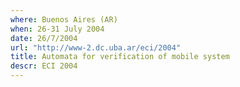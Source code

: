 ```yaml
---
where: Buenos Aires (AR)
when: 26-31 July 2004
date: 26/7/2004
url: "http://www-2.dc.uba.ar/eci/2004"
title: Automata for verification of mobile system
descr: ECI 2004
---
```


